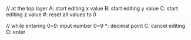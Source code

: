 // at the top layer
A: start editing x value
B: start editing y value
C: start editing z value
#: reset all values to 0

// while entering
0~9: input number 0~9
*: decimal point
C: cancel editing
D: enter
